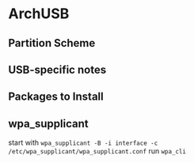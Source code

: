 # ArchUSB

## Partition Scheme

## USB-specific notes

## Packages to Install

## wpa_supplicant

start with `wpa_supplicant -B -i interface -c /etc/wpa_supplicant/wpa_supplicant.conf`
run `wpa_cli`
